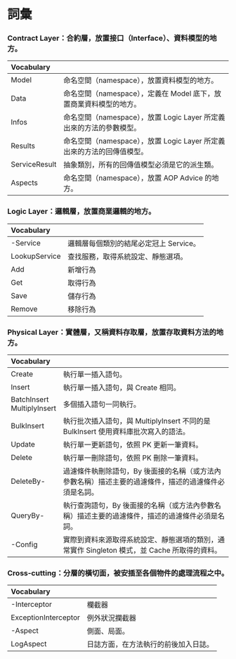 # 詞彙

### Contract Layer：合約層，放置接口（Interface）、資料模型的地方。

|Vocabulary||
|:--|:--|
|Model|命名空間（namespace），放置資料模型的地方。|
|Data|命名空間（namespace），定義在 Model 底下，放置商業資料模型的地方。|
|Infos|命名空間（namespace），放置 Logic Layer 所定義出來的方法的參數模型。|
|Results|命名空間（namespace），放置 Logic Layer 所定義出來的方法的回傳值模型。|
|ServiceResult|抽象類別，所有的回傳值模型必須是它的派生類。|
|Aspects|命名空間（namespace），放置 AOP Advice 的地方。|

### Logic Layer：邏輯層，放置商業邏輯的地方。

|Vocabulary||
|:--|:--|
|-Service|邏輯層每個類別的結尾必定冠上 Service。|
|LookupService|查找服務，取得系統設定、靜態選項。|
|Add|新增行為|
|Get|取得行為|
|Save|儲存行為|
|Remove|移除行為|

### Physical Layer：實體層，又稱資料存取層，放置存取資料方法的地方。

|Vocabulary||
|:--|:--|
|Create|執行單一插入語句。|
|Insert|執行單一插入語句，與 Create 相同。|
|BatchInsert<br />MultiplyInsert|多個插入語句一同執行。|
|BulkInsert|執行批次插入語句，與 MultiplyInsert 不同的是 BulkInsert 使用資料庫批次寫入的語法。|
|Update|執行單一更新語句，依照 PK 更新一筆資料。|
|Delete|執行單一刪除語句，依照 PK 刪除一筆資料。|
|DeleteBy-|過濾條件執刪除語句，By 後面接的名稱（或方法內參數名稱）描述主要的過濾條件，描述的過濾條件必須是名詞。|
|QueryBy-|執行查詢語句，By 後面接的名稱（或方法內參數名稱）描述主要的過濾條件，描述的過濾條件必須是名詞。|
|-Config|實際到資料來源取得系統設定、靜態選項的類別，通常實作 Singleton 模式，並 Cache 所取得的資料。|

### Cross-cutting：分層的橫切面，被安插至各個物件的處理流程之中。

|Vocabulary||
|:--|:--|
|-Interceptor|欄截器|
|ExceptionInterceptor|例外狀況攔截器|
|-Aspect|側面、局面。|
|LogAspect|日誌方面，在方法執行的前後加入日誌。|
